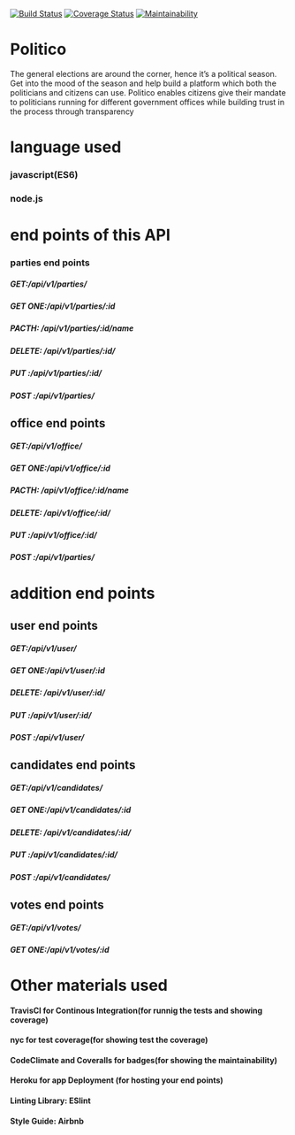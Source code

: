 [![Build Status](https://travis-ci.org/sabin18/Politico.svg?branch=develop)](https://travis-ci.org/sabin18/Politico) [![Coverage Status](https://coveralls.io/repos/github/sabin18/Politico/badge.svg?branch=develop)](https://coveralls.io/github/sabin18/Politico?branch=develop) [![Maintainability](https://api.codeclimate.com/v1/badges/b0c6defbbc218ce5c343/maintainability)](https://codeclimate.com/github/sabin18/Politico/maintainability)

# Politico
The general elections are around the corner, hence it’s a political season. Get into the mood of the season and help build a platform which both the politicians and citizens can use. Politico enables citizens give their mandate to politicians running for different government offices while building trust in the process through transparency



# language used

### javascript(ES6)
### node.js

# end points of this API

### parties end points

##### GET:/api/v1/parties/ 
##### GET ONE:/api/v1/parties/:id 
##### PACTH: /api/v1/parties/:id/name 
##### DELETE: /api/v1/parties/:id/
##### PUT :/api/v1/parties/:id/
##### POST :/api/v1/parties/

## office end points

##### GET:/api/v1/office/ 
##### GET ONE:/api/v1/office/:id 
##### PACTH: /api/v1/office/:id/name 
##### DELETE: /api/v1/office/:id/
##### PUT :/api/v1/office/:id/
##### POST :/api/v1/parties/

# addition end points

## user end points

##### GET:/api/v1/user/ 
##### GET ONE:/api/v1/user/:id 
##### DELETE: /api/v1/user/:id/
##### PUT :/api/v1/user/:id/
##### POST :/api/v1/user/
 
 ## candidates end points

##### GET:/api/v1/candidates/ 
##### GET ONE:/api/v1/candidates/:id 
##### DELETE: /api/v1/candidates/:id/
##### PUT :/api/v1/candidates/:id/
##### POST :/api/v1/candidates/

## votes end points

##### GET:/api/v1/votes/ 
##### GET ONE:/api/v1/votes/:id 

# Other materials used

#### TravisCI for Continous Integration(for runnig  the tests and showing coverage)
#### nyc for test coverage(for showing test the coverage)
#### CodeClimate and Coveralls for badges(for showing the maintainability)
#### Heroku for app Deployment (for hosting your end points)
#### Linting Library: ESlint
#### Style Guide: Airbnb





